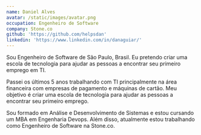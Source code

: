 ```yaml
---
name: Daniel Alves
avatar: /static/images/avatar.png
occupation: Engenheiro de Software
company: Stone.co
github: 'https://github.com/helpsdan'
linkedin: 'https://www.linkedin.com/in/danaguiar/'
---
```


Sou Engenheiro de Software de São Paulo, Brasil. Eu pretendo criar uma escola de tecnologia para ajudar as pessoas a encontrar seu primeiro emprego em TI.

Passei os últimos 5 anos trabalhando com TI principalmente na área financeira com empresas de pagamento e máquinas de cartão. Meu objetivo é criar uma escola de tecnologia para ajudar as pessoas a encontrar seu primeiro emprego.

Sou formado em Análise e Desenvolvimento de Sistemas e estou cursando um MBA em Engenharia Devops. Além disso, atualmente estou trabalhando como Engenheiro de Software na Stone.co.
